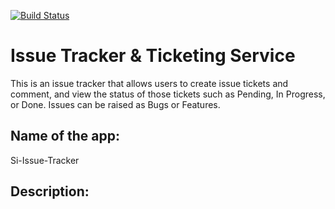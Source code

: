 [![Build Status](https://travis-ci.com/Sighovie/si-issue-tracker.svg?branch=master)](https://travis-ci.com/Sighovie/si-issue-tracker)

# Issue Tracker & Ticketing Service

This is an issue tracker that allows users to create issue tickets and comment, and view the status of those tickets such as Pending, In Progress, or Done. Issues can be raised as Bugs or Features.

## Name of the app:
Si-Issue-Tracker

## Description: